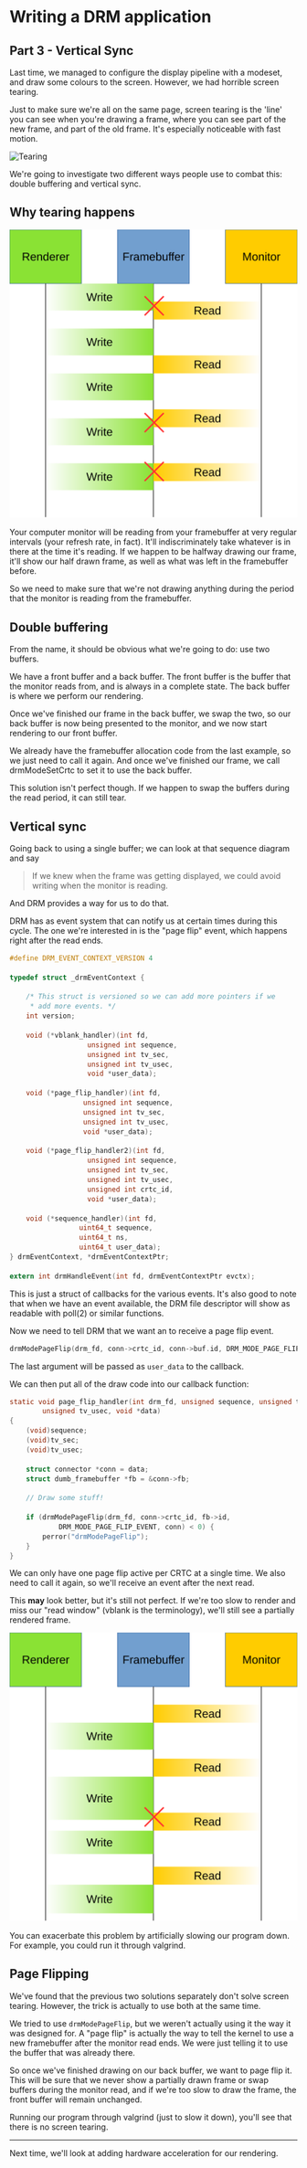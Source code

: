 # Writing a DRM application
## Part 3 - Vertical Sync

Last time, we managed to configure the display pipeline with a modeset, and
draw some colours to the screen. However, we had horrible screen tearing.

Just to make sure we're all on the same page, screen tearing is the 'line' you
can see when you're drawing a frame, where you can see part of the new frame,
and part of the old frame. It's especially noticeable with fast motion.

![Tearing](https://upload.wikimedia.org/wikipedia/commons/0/03/Tearing_%28simulated%29.jpg)

We're going to investigate two different ways people use to combat this:
double buffering and vertical sync.

## Why tearing happens

![screen tearing](./03_sequence_tearing.svg)

Your computer monitor will be reading from your framebuffer at very regular
intervals (your refresh rate, in fact). It'll indiscriminately take whatever is
in there at the time it's reading. If we happen to be halfway drawing our
frame, it'll show our half drawn frame, as well as what was left in the
framebuffer before.

So we need to make sure that we're not drawing anything during the period
that the monitor is reading from the framebuffer.

## Double buffering

From the name, it should be obvious what we're going to do: use two buffers.

We have a front buffer and a back buffer. The front buffer is the buffer that
the monitor reads from, and is always in a complete state. The back buffer
is where we perform our rendering.

Once we've finished our frame in the back buffer, we swap the two, so our back
buffer is now being presented to the monitor, and we now start rendering to our
front buffer.

We already have the framebuffer allocation code from the last example, so we
just need to call it again. And once we've finished our frame, we call
drmModeSetCrtc to set it to use the back buffer.

This solution isn't perfect though. If we happen to swap the buffers during
the read period, it can still tear.

## Vertical sync

Going back to using a single buffer; we can look at that sequence diagram
and say

> If we knew when the frame was getting displayed, we could avoid writing
when the monitor is reading.

And DRM provides a way for us to do that.

DRM has as event system that can notify us at certain times during this cycle.
The one we're interested in is the "page flip" event, which happens right after
the read ends.

```c
#define DRM_EVENT_CONTEXT_VERSION 4

typedef struct _drmEventContext {

	/* This struct is versioned so we can add more pointers if we
	 * add more events. */
	int version;

	void (*vblank_handler)(int fd,
			       unsigned int sequence, 
			       unsigned int tv_sec,
			       unsigned int tv_usec,
			       void *user_data);

	void (*page_flip_handler)(int fd,
				  unsigned int sequence,
				  unsigned int tv_sec,
				  unsigned int tv_usec,
				  void *user_data);

	void (*page_flip_handler2)(int fd,
				   unsigned int sequence,
				   unsigned int tv_sec,
				   unsigned int tv_usec,
				   unsigned int crtc_id,
				   void *user_data);

	void (*sequence_handler)(int fd,
				 uint64_t sequence,
				 uint64_t ns,
				 uint64_t user_data);
} drmEventContext, *drmEventContextPtr;

extern int drmHandleEvent(int fd, drmEventContextPtr evctx);
```

This is just a struct of callbacks for the various events. It's also good to
note that when we have an event available, the DRM file descriptor will show
as readable with poll(2) or similar functions.

Now we need to tell DRM that we want an to receive a page flip event.

```c
drmModePageFlip(drm_fd, conn->crtc_id, conn->buf.id, DRM_MODE_PAGE_FLIP_EVENT, conn);
```

The last argument will be passed as `user_data` to the callback.

We can then put all of the draw code into our callback function:
```c
static void page_flip_handler(int drm_fd, unsigned sequence, unsigned tv_sec,
		unsigned tv_usec, void *data)
{
	(void)sequence;
	(void)tv_sec;
	(void)tv_usec;

	struct connector *conn = data;
	struct dumb_framebuffer *fb = &conn->fb;

	// Draw some stuff!

	if (drmModePageFlip(drm_fd, conn->crtc_id, fb->id,
			DRM_MODE_PAGE_FLIP_EVENT, conn) < 0) {
		perror("drmModePageFlip");
	}
}
```

We can only have one page flip active per CRTC at a single time.
We also need to call it again, so we'll receive an event after the next read.

This **may** look better, but it's still not perfect. If we're too slow to render
and miss our "read window" (vblank is the terminology), we'll still see a
partially rendered frame.

![vsync tearing](./03_sequence_vsync.svg)

You can exacerbate this problem by artificially slowing our program down. For
example, you could run it through valgrind.

## Page Flipping

We've found that the previous two solutions separately don't solve screen tearing.
However, the trick is actually to use both at the same time.

We tried to use `drmModePageFlip`, but we weren't actually using it the way it was
designed for. A "page flip" is actually the way to tell the kernel to use a new
framebuffer after the monitor read ends. We were just telling it to use the buffer
that was already there.

So once we've finished drawing on our back buffer, we want to page flip it.
This will be sure that we never show a partially drawn frame or swap buffers
during the monitor read, and if we're too slow to draw the frame, the front
buffer will remain unchanged.

Running our program through valgrind (just to slow it down), you'll see that
there is no screen tearing.

---

Next time, we'll look at adding hardware acceleration for our rendering.
